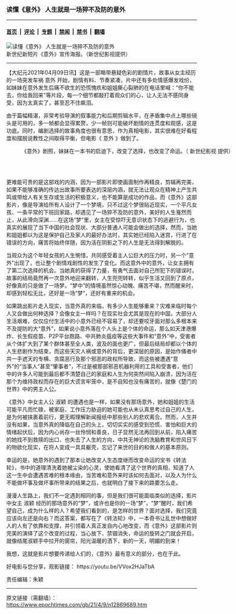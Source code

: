 ### 读懂《意外》 人生就是一场猝不及防的意外

---

#### [首页](../../../..?n12869689) &nbsp;|&nbsp; [评论](../../../../../epoch-comment?n12869689) &nbsp;|&nbsp; [专题](../../../../../epoch-special?n12869689) &nbsp;|&nbsp; [禁闻](../../../../../epoch-news?n12869689) &nbsp;|&nbsp; [禁书](../../../../../books?n12869689) &nbsp;|&nbsp; [翻墙](https://github.com/gfw-breaker/nogfw/blob/master/README.md?n12869689)


<div><img alt="读懂《意外》 人生就是一场猝不及防的意外" class="attachment-djy_600_400 size-djy_600_400 wp-post-image" src="https://i.epochtimes.com/assets/uploads/2021/04/id12869927-b491a0303d71b688665249a061f57444-600x400.jpg"/>
<div class="caption">
 新世纪新短片《意外》宣传海报。（新世纪影视提供）
</div></div><hr/><div class="post_content" id="artbody" itemprop="articleBody">
 <!-- article content begin -->
 <p>
  【大纪元2021年04月09日讯】这是一部略带悬疑色彩的剧情片，故事从女主经历的一场突发车祸
  <ok href="https://www.epochtimes.com/gb/tag/%E6%84%8F%E5%A4%96.html">
   意外
  </ok>
  开始，剧情有料、节奏紧凑，片中还有多处情感爆发戏份，如妹妹在意外发生后痛不欲生的恐慌愧疚和姐姐撕心裂肺的在电话里喊：“你不能去，你给我回来”等片段，每一个细节都敲打着观众们的心，让人无法不感同身受，因为太真实了，甚至忍不住飙泪。
 </p>
 <p>
  由于篇幅精湛，非常考验导演的叙事能力和后期剪辑水平，在矛盾集中点上哪些镜头是可用的，多一帧都会显得累赘，少一帧则可能破坏剧情的连贯度和观感，这是功底。同时，编剧选择的故事角度也很有意思，作为真相电影，其实很难在好看程度和摆脱说教性之间取得平衡，但电影《
  <ok href="https://www.epochtimes.com/gb/tag/%E6%84%8F%E5%A4%96.html">
   意外
  </ok>
  》做到了。
 </p>
 <figure aria-describedby="caption-attachment-12869963" class="wp-caption aligncenter" id="attachment_12869963" style="width: 600px">
  <ok href="https://i.epochtimes.com/assets/uploads/2021/04/id12869963-1aa96fd40f8d255329632c0538420c31.jpeg" target="_blank">
   <img alt="" class="size-large wp-image-12869963" src="https://i.epochtimes.com/assets/uploads/2021/04/id12869963-1aa96fd40f8d255329632c0538420c31-600x400.jpeg"/>
  </ok>
  <br/><figcaption class="wp-caption-text" id="caption-attachment-12869963">
   《意外》剧照，妹妹在一本书的启迪下，改变了选择，也改变了命运。（
   <ok href="https://www.epochtimes.com/gb/tag/%E6%96%B0%E4%B8%96%E7%BA%AA%E5%BD%B1%E8%A7%86.html">
    新世纪影视
   </ok>
   提供）
  </figcaption><br/>
 </figure><br/>
 <p>
  更难能可贵的是这部戏的内涵，因为一部影片即使画面制作再精良，剪辑再完美，如果不能够准确的传达出故事所要表达的深层内涵，就无法让观众在精神上产生共鸣或带给人有关生存或生活的积极意义，也不能算是成功的作品，而《意外》这部影片，像是导演给所有人设计了一个梦境，只不过这个梦很贴近现实，一个平凡女孩、一条平常的下班回家路，却遇见了一场猝不及防的意外，美好的人生戛然而止，从此滑向深渊……在这场“梦”里，女主在受惊吓无意识状态下的逃避行为，也真实的展现了当下中国的社会现状、大部分普通人可能会做出的选择，然而，当她和姐姐都以为这是保护自己及家人的最好办法时，其实她已经陷入迷宫，行进了在错误的方向，痛苦将始终伴随，因为活在阴影之下的人生是无法得到解脱的。
 </p>
 <p>
  当观众为这个年轻女孩的人生惋惜，共同感受着主人公巨大的压力时，另一个”意外”出现了，也让整个剧情戏剧性的发生了变化。而这意外中的意外，让女主拥有了第二次选择的机会。当她真的获得了力量，有勇气去面对自己所犯下的错误时，故事的结局竟然再一次意外地迎来翻转，人生兜兜转转，似乎生活又回到了原点，好像真的只是做了一场梦。“梦中”的情境虽然惊心动魄、痛苦不堪，然而醒来时，却感到轻松无比，还好是一场“梦”，还好有重来的机会。
 </p>
 <p>
  如果跳出影片走入现实，当意外真的来临，有多少人生能够重来？灾难来临时每个人又会做出何种选择？会像女主一样吗？在现实社会尤其是现在的中国，大部分人生活艰难，仅仅应付生活中的小意外已经不容易了，却还要咬牙面对那么多根本来不及提防的大“意外”，如果说小意外落在个人头上是个体的命运，那么如天津港爆炸、长生假疫苗、P2P平台跑路、中共肺炎瘟疫等这些大事件和“意外”中，受害者从个体扩大到了某个群体甚至全人类，波及的面也更广，但最后结局却都以个体的人生悲剧作为结束，而这些天灾人祸或意外的背后，更深层的原因，是始作俑者中共一手遮天的专横、贪腐恶行及那个邪恶的政权所导致，而这些被遭遇“意外”的“当事人”甚至“肇事者”，不过是被那部邪恶机器利用的工具和受害者，他们中的许多人可能到最后都不清楚自己的家庭和人生为何突然间陷入崩溃，因为活在那个为维持政权而存在的巨大谎言牢笼中，是不自知也没有痛苦的，就像《楚门的世界》中的男主人公。
 </p>
 <p>
  《意外》中女主人公
  <ok href="https://www.epochtimes.com/gb/tag/%E6%B7%91%E9%A2%96.html">
   淑颖
  </ok>
  的遭遇也是一样，如果没有那场意外，她和姐姐的生活可能平凡而忙碌，被家庭、工作压力胁迫的她可能也从未认真思考过自己的人生，是为何被挟裹着前行，更无暇理解新闻报纸中那些别人的悲欢离合。然而，人生并没有如果，当意外真的降临在自己的头上，切切实实的感受到恐慌、害怕和巨大的情绪起伏后，因为内心尚存一丝怜悯和善良，日子显然无法再回到从前，陷入痛苦的她找不到救赎的出口、也失去了人生的方向，中共无神论的洗脑教育和世风日下的物欲化现实，在将人变成一具具躯壳，忘记了来世的目的和做人的基本原则。
 </p>
 <p>
  幸运的是，她意外的遇到了那本让她改变人生态度继而改变命运的宝书《转法轮》，书中的道理清洗着她被尘染的心灵，使她看清了这个世界的真相，知道了人这一生中会遭遇苦难的根本缘由，当苦难和意外来时该如何去面对，以及人为什么不能做坏事及做坏事所带来的结果之后，也就明白了接下来的路要怎么走。
 </p>
 <p>
  漫漫人生路上，我们不一定遇到相同的事，但是我们很可能面临类似的选择，影片中女主
  <ok href="https://www.epochtimes.com/gb/tag/%E6%B7%91%E9%A2%96.html">
   淑颖
  </ok>
  经历的那场意外的“梦”，或许也是你的一场“梦”，“梦”醒时，我们希望自己，成为什么样的人？希望我们看到的，是怎样的世界？面对选择，我们究竟应该向左还是向右？而这答案，都写在了《转法轮》中，一本奇书让乱世中想做好人的人有了依靠和支撑，并引领着人真正发自内心地改变，而《意外》这部影片则完美的演绎了这个改变的过程，当心放下、禁锢消失，命运的旋转之门就会开启，就像结尾淑颖手中拉开的窗帘，阳光温暖的洒下，新的一天，明媚的到来！
 </p>
 <p>
  我想，这就是影片想要传递给人们的，《意外》最有意义的部分，也在于此。
 </p>
 <p>
  好电影与您分享，观影链接：
  <ok href="https://youtu.be/VVox2HJaTbA">
   https://youtu.be/VVox2HJaTbA
  </ok>
 </p>
 <p>
  责任编辑：朱颖
 </p>
 <!-- article content end -->
 <div id="below_article_ad">
 </div>
</div>


---

原文链接（需翻墙）：https://www.epochtimes.com/gb/21/4/9/n12869689.htm